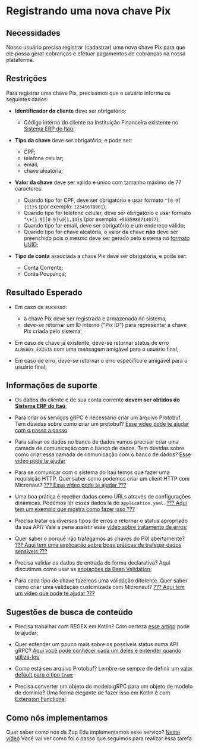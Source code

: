 # Registrando uma nova chave Pix

## Necessidades

Nosso usuário precisa registrar (cadastrar) uma nova chave Pix para que ele possa gerar cobranças e efetuar pagamentos de cobranças na nossa plataforma.
   
## Restrições

Para registrar uma chave Pix, precisamos que o usuário informe os seguintes dados:

- **Identificador do cliente** deve ser obrigatório:
   - Código interno do cliente na Instituição Financeira existente no [Sistema ERP do Itaú](http://localhost:9091/api/v1/private/contas/todas);

- **Tipo da chave** deve ser obrigatório, e pode ser:
    - CPF;
    - telefone celular;
    - email;
    - chave aleatória;

- **Valor da chave** deve ser válido e único com tamanho máximo de 77 caracteres:
    - Quando tipo for CPF, deve ser obrigatório e usar formato `^[0-9]{11}$` (por exemplo: `12345678901`);
    - Quando tipo for telefone celular, deve ser obrigatório e usar formato `^\+[1-9][0-9]\d{1,14}$` (por exemplo: `+5585988714077`);
    - Quando tipo for email, deve ser obrigatório e um endereço válido;
    - Quando tipo for chave aleatória, o valor da chave **não** deve ser preenchido pois o mesmo deve ser gerado pelo sistema no [formato UUID](https://en.wikipedia.org/wiki/Universally_unique_identifier);

- **Tipo de conta** associada a chave Pix deve ser obrigatória, e pode ser:
    - Conta Corrente;
    - Conta Poupança;

## Resultado Esperado

- Em caso de sucesso:
   - a chave Pix deve ser registrada e armazenada no sistema;
   - deve-se retornar um ID interno ("Pix ID") para representar a chave Pix criada pelo sistema;

- Em caso de chave já existente, deve-se retornar status de erro `ALREADY_EXISTS` com uma mensagem amigável para o usuário final;

- Em caso de erro, deve-se retornar o erro específico e amigável para o usuário final;

## Informações de suporte

- Os dados do cliente e de sua conta corrente **devem ser obtidos do [Sistema ERP do Itaú](http://localhost:9091/swagger-ui/index.html?configUrl=/v3/api-docs/swagger-config#/)**; 

- Para criar os serviços gRPC é necessário criar um arquivo Protobuf. Tem dúvidas sobre como criar um protobuf? [Esse vídeo pode te ajudar com o passo a passo](https://www.youtube.com/watch?v=Rd7sLrPKDGM&feature=youtu.be)

- Para salvar os dados no banco de dados vamos precisar criar uma camada de comunicação com o banco de dados. Tem dúvidas sobre como criar essa camada de comunicação com o banco de dados? [Esse vídeo pode te ajudar](https://www.youtube.com/watch?v=pWu2mqaKFEc&feature=youtu.be)

- Para se comunicar com o sistema do Itaú temos que fazer uma requisição HTTP. Quer saber como podemos criar um client HTTP com Micronaut? [??? Esse vídeo pode te ajudar ???]()

- Uma boa prática é receber dados como URLs através de configurações dinâmicas. Podemos ler esses dados lá do `application.yaml`. [??? Aqui tem um exemplo que mostra como fazer isso ???]()

- Precisa tratar os diversos tipos de erros e retornar o status apropriado da sua API? Vale a pena assistir esse [vídeo sobre tratamento de erros](https://www.youtube.com/watch?v=bIuEINzEmKs&feature=youtu.be);

- Quer saber o porquê não trafegamos as chaves do PIX abertamente? [??? Aqui tem uma explicação sobre boas práticas de trafegar dados sensíveis ???]()

- Precisa validar os dados de entrada de forma declarativa? Aqui discutimos como usar as [anotações da Bean Validation](https://www.youtube.com/watch?v=Vw1uB_8EeX4&feature=youtu.be);
  
- Para cada tipo de chave fazemos uma validação diferente. Quer saber como criar uma validação customizada com Micronaut? [??? Aqui tem um vídeo que pode te ajudar ???]()

## Sugestões de busca de conteúdo

- Precisa trabalhar com REGEX em Kotlin? Com certeza [esse artigo](https://www.baeldung.com/kotlin/regular-expressions) pode te ajudar;

- Quer entender um pouco mais sobre os possíveis status numa API gRPC? [Aqui você pode conhecer cada um deles e entender quando utilizá-los](https://developers.google.com/maps-booking/reference/grpc-api/status_codes)
  
- Como está seu arquivo Protobuf? Lembre-se sempre de definir um [valor default para o tipo `Enum`](https://developers.google.com/protocol-buffers/docs/proto3#enum);

- Precisa converter um objeto do modelo gRPC para um objeto de modelo de domínio? Uma forma elegante de fazer isso em Kotlin é com [Extension Functions](https://medium.com/collabcode/adicionando-extension-functions-no-kotlin-17092afbe0c3);

## Como nós implementamos
Quer saber como nós da Zup Edu implementamos esse serviço? [Neste vídeo](https://www.youtube.com/watch?v=62872eBIMxE&feature=youtu.be) Você vai ver como foi o passo que seguimos para realizar essa tarefa
